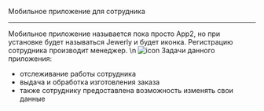 Мобильное приложение для сотрудника
___
Мобильное приложение называется пока просто App2, но при установке будет называться Jewerly и будет иконка.
Регистрацию сотрудника производит менеджер.
\n
![icon](https://user-images.githubusercontent.com/63611047/120078607-e1382280-c0b8-11eb-8e56-6fbb31d47fe8.png)
Задачи данного приложения:
- отслеживание работы сотрудника
- выдача и обработка изготовления заказа 
- также сотруднику предоставлена возможность изменять свои данные

